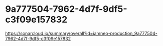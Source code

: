 # 9a777504-7962-4d7f-9df5-c3f09e157832
https://sonarcloud.io/summary/overall?id=iamneo-production_9a777504-7962-4d7f-9df5-c3f09e157832
